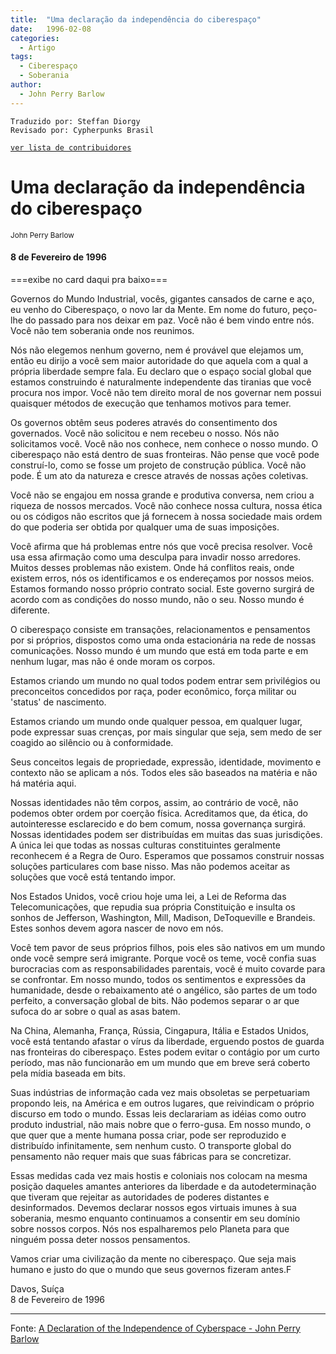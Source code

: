 ```yaml
---
title:  "Uma declaração da independência do ciberespaço"
date:   1996-02-08
categories:
  - Artigo
tags:
  - Ciberespaço
  - Soberania
author:
  - John Perry Barlow
---
```

```
Traduzido por: Steffan Diorgy 
Revisado por: Cypherpunks Brasil
```
[```ver lista de contribuidores```](/about/#contribuidores)


# Uma declaração da independência do ciberespaço  
<small>John Perry Barlow</small>  

#### 8 de Fevereiro de 1996

===exibe no card daqui pra baixo===

Governos do Mundo Industrial, vocês, gigantes cansados de carne e aço, eu venho do Ciberespaço, o novo lar da Mente. Em nome do futuro, peço-lhe do passado para nos deixar em paz. Você não é bem vindo entre nós. Você não tem soberania onde nos reunimos.

Nós não elegemos nenhum governo, nem é provável que elejamos um, então eu dirijo a você sem maior autoridade do que aquela com a qual a própria liberdade sempre fala. Eu declaro que o espaço social global que estamos construindo é naturalmente independente das tiranias que você procura nos impor. Você não tem direito moral de nos governar nem possui quaisquer métodos de execução que tenhamos motivos para temer.

Os governos obtêm seus poderes através do consentimento dos governados. Você não solicitou e nem recebeu o nosso. Nós não solicitamos você. Você não nos conhece, nem conhece o nosso mundo. O ciberespaço não está dentro de suas fronteiras. Não pense que você pode construí-lo, como se fosse um projeto de construção pública. Você não pode. É um ato da natureza e cresce através de nossas ações coletivas.

Você não se engajou em nossa grande e produtiva conversa, nem criou a riqueza de nossos mercados. Você não conhece nossa cultura, nossa ética ou os códigos não escritos que já fornecem à nossa sociedade mais ordem do que poderia ser obtida por qualquer uma de suas imposições.

Você afirma que há problemas entre nós que você precisa resolver. Você usa essa afirmação como uma desculpa para invadir nosso arredores. Muitos desses problemas não existem. Onde há conflitos reais, onde existem erros, nós os identificamos e os endereçamos por nossos meios. Estamos formando nosso próprio contrato social. Este governo surgirá de acordo com as condições do nosso mundo, não o seu. Nosso mundo é diferente.

O ciberespaço consiste em transações, relacionamentos e pensamentos por si próprios, dispostos como uma onda estacionária na rede de nossas comunicações. Nosso mundo é um mundo que está em toda parte e em nenhum lugar, mas não é onde moram os corpos.

Estamos criando um mundo no qual todos podem entrar sem privilégios ou preconceitos concedidos por raça, poder econômico, força militar ou 'status' de nascimento.

Estamos criando um mundo onde qualquer pessoa, em qualquer lugar, pode expressar suas crenças, por mais singular que seja, sem medo de ser coagido ao silêncio ou à conformidade.

Seus conceitos legais de propriedade, expressão, identidade, movimento e contexto não se aplicam a nós. Todos eles são baseados na matéria e não há matéria aqui.

Nossas identidades não têm corpos, assim, ao contrário de você, não podemos obter ordem por coerção física. Acreditamos que, da ética, do autointeresse esclarecido e do bem comum, nossa governança surgirá. Nossas identidades podem ser distribuídas em muitas das suas jurisdições. A única lei que todas as nossas culturas constituintes geralmente reconhecem é a Regra de Ouro. Esperamos que possamos construir nossas soluções particulares com base nisso. Mas não podemos aceitar as soluções que você está tentando impor.

Nos Estados Unidos, você criou hoje uma lei, a Lei de Reforma das Telecomunicações, que repudia sua própria Constituição e insulta os sonhos de Jefferson, Washington, Mill, Madison, DeToqueville e Brandeis. Estes sonhos devem agora nascer de novo em nós.

Você tem pavor de seus próprios filhos, pois eles são nativos em um mundo onde você sempre será imigrante. Porque você os teme, você confia suas burocracias com as responsabilidades parentais, você é muito covarde para se confrontar. Em nosso mundo, todos os sentimentos e expressões da humanidade, desde o rebaixamento até o angélico, são partes de um todo perfeito, a conversação global de bits. Não podemos separar o ar que sufoca do ar sobre o qual as asas batem.

Na China, Alemanha, França, Rússia, Cingapura, Itália e Estados Unidos, você está tentando afastar o vírus da liberdade, erguendo postos de guarda nas fronteiras do ciberespaço. Estes podem evitar o contágio por um curto período, mas não funcionarão em um mundo que em breve será coberto pela mídia baseada em bits.

Suas indústrias de informação cada vez mais obsoletas se perpetuariam propondo leis, na América e em outros lugares, que reivindicam o próprio discurso em todo o mundo. Essas leis declarariam as idéias como outro produto industrial, não mais nobre que o ferro-gusa. Em nosso mundo, o que quer que a mente humana possa criar, pode ser reproduzido e distribuído infinitamente, sem nenhum custo. O transporte global do pensamento não requer mais que suas fábricas para se concretizar.

Essas medidas cada vez mais hostis e coloniais nos colocam na mesma posição daqueles amantes anteriores da liberdade e da autodeterminação que tiveram que rejeitar as autoridades de poderes distantes e desinformados. Devemos declarar nossos egos virtuais imunes à sua soberania, mesmo enquanto continuamos a consentir em seu domínio sobre nossos corpos. Nós nos espalharemos pelo Planeta para que ninguém possa deter nossos pensamentos.

Vamos criar uma civilização da mente no ciberespaço. Que seja mais humano e justo do que o mundo que seus governos fizeram antes.F

Davos, Suíça  
8 de Fevereiro de 1996


---
Fonte: [A Declaration of the Independence of Cyberspace - John Perry Barlow](https://www.eff.org/cyberspace-independence)